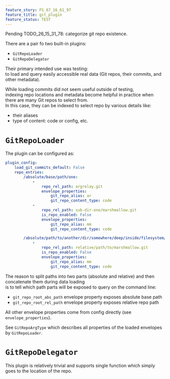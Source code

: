 ```yaml
---
feature_story: FS_67_16_61_97
feature_title: git_plugin
feature_status: TEST
---
```


Pending TODO_26_15_31_78: categorize git repo existence.

There are a pair fo two built-in plugins:
*   `GitRepoLoader`
*   `GitRepoDelegator`

Their primary intended use was testing:<br/>
to load and query easily accessible real data (Git repos, their commits, and other metadata).

While loading commits did not seem useful outside of testing,<br/>
indexing repo locations and metadata become helpful in practice when there are many Git repos to select from.<br/>
In this case, they can be indexed to select repo by various details like:
*   their aliases
*   type of content: code or config, etc.

# `GitRepoLoader`

The plugin can be configured as:

```yaml
plugin_config:
    load_git_commits_default: False
    repo_entries:
        /absolute/base/path/one:
            -
                repo_rel_path: argrelay.git
                envelope_properties:
                    git_repo_alias: ar
                    git_repo_content_type: code
            -
                repo_rel_path: sub-dir-one/marshmallow.git
                is_repo_enabled: False
                envelope_properties:
                    git_repo_alias: mm
                    git_repo_content_type: code

        /absolute/path/to/another/dir/somewhere/deep/inside/filesystem/tree:
            -
                repo_rel_path: relative/path/to/marshmallow.git
                is_repo_enabled: False
                envelope_properties:
                    git_repo_alias: mm
                    git_repo_content_type: code
```

The reason to split paths into two parts (absolute and relative) and then concatenate them during data loading<br/>
is to tell which path parts will be exposed to query on the command line:
*   `git_repo_root_abs_path` envelope property exposes absolute base path
*   `git_repo_root_rel_path` envelope property exposes relative repo path

All other envelope properties come from config directly (see `envelope_properties`).

See `GitRepoArgType` which describes all properties of the loaded envelopes by `GitRepoLoader`.

# `GitRepoDelegator`

This plugin is relatively trivial and supports single function which simply goes to the location of the repo.
